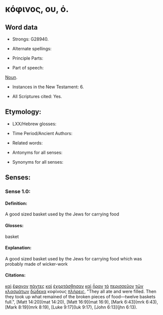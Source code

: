 # κόφινος, ου, ὁ.

<!-- Status: S2=Needs2ndReview -->
<!-- Lexica used for edits: BDAG, FFM, LN, BN, A-S -->

## Word data

* Strongs: G28940.


* Alternate spellings:

* Principle Parts: 

* Part of speech: 

[Noun](http://ugg.readthedocs.io/en/latest/noun.html).

* Instances in the New Testament: 6.

* All Scriptures cited: Yes.

## Etymology: 

* LXX/Hebrew glosses: 

* Time Period/Ancient Authors: 

* Related words: 

* Antonyms for all senses:

* Synonyms for all senses: 

## Senses:

### Sense 1.0:

#### Definition: 

A good sized basket used by the Jews for carrying food 

#### Glosses:

basket

#### Explanation:

A good sized basket used by the Jews for carrying food which was probably made of wicker-work

#### Citations:

[καὶ](../G25320/01.md) [ἔφαγον](../G20680/01.md) [πάντες](../G39560/01.md) [καὶ](../G25320/01.md) [ἐχορτάσθησαν](../G55260/01.md) [καὶ](../G25320/01.md) [ἦραν](../G01420/01.md) [τὸ](../G35880/01.md) [περισσεῦον](../G40520/01.md) [τῶν](../G35880/01.md) [κλασμάτων](../G28010/01.md) [δώδεκα](../G14270/01.md) κοφίνους [πλήρεις](../G41340/01.md), 
"They all ate and were filled. Then they took up what remained of the broken pieces of food—twelve baskets full.", 
[Matt 14:20](mat 14:20),  [Matt 16:9](mat 16:9),  [Mark 6:43](mrk 6:43),  [Mark 8:19](mrk 8:19),  [Luke 9:17](luk 9:17),  [John 6:13](jhn 6:13). 
